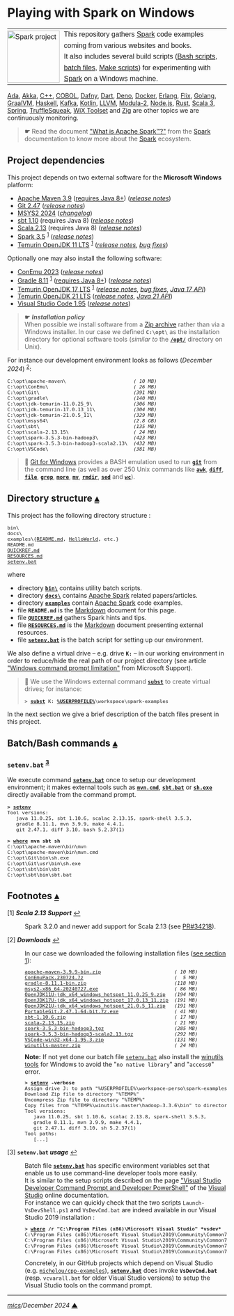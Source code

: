 # <span id="top">Playing with Spark on Windows</span>

<table style="font-family:Helvetica,Arial;line-height:1.6;">
  <tr>
  <td style="border:0;padding:0 10px 0 0;min-width:120px;">
  <a href="https://spark.apache.org/" rel="external"><img src="https://spark.apache.org/images/spark-logo-trademark.png" width="120" alt="Spark project"/></a>
  </td>
  <td style="border:0;padding:0;vertical-align:text-top;">
  This repository gathers <a href="https://spark.apache.org/" rel="external">Spark</a> code examples coming from various websites and books.<br/>
  It also includes several build scripts (<a href="https://cloudblogs.microsoft.com/opensource/2023/02/21/introducing-bash-for-beginners/">Bash scripts</a>, <a href="https://en.wikibooks.org/wiki/Windows_Batch_Scripting" rel="external">batch files</a>, <a href="https://makefiletutorial.com/" rel="external">Make scripts</a>) for experimenting with <a href="https://spark.apache.org/" rel="external">Spark</a> on a Windows machine.
  </td>
  </tr>
</table>

[Ada][ada_examples], [Akka][akka_examples], [C++][cpp_examples], [COBOL][cobol_examples], [Dafny][dafny_examples], [Dart][dart_examples], [Deno][deno_examples], [Docker][docker_examples], [Erlang][erlang_examples], [Flix][flix_examples], [Golang][golang_examples], [GraalVM][graalvm_examples], [Haskell][haskell_examples], [Kafka][kafka_examples], [Kotlin][kotlin_examples], [LLVM][llvm_examples], [Modula-2][m2_examples], [Node.js][nodejs_examples], [Rust][rust_examples], [Scala 3][scala3_examples], [Spring][spring_examples], [TruffleSqueak][trufflesqueak_examples], [WiX Toolset][wix_examples] and [Zig][zig_examples] are other topics we are continuously monitoring.

> **&#9755;** Read the document <a href="https://spark.apache.org">"What is Apache Spark™?"</a> from the <a href="https://spark.apache.org" rel="external">Spark</a> documentation to know more about the <a href="https://spark.apache.org" rel="external">Spark</a> ecosystem.

## <span id="proj_deps">Project dependencies</span>

This project depends on two external software for the **Microsoft Windows** platform:

- [Apache Maven 3.9][apache_maven] ([requires Java 8+][apache_maven_history])  ([*release notes*][apache_maven_relnotes])
- [Git 2.47][git_downloads] ([*release notes*][git_relnotes])
- [MSYS2 2024][msys2_downloads] ([*changelog*][msys2_changelog])
- [sbt 1.10][sbt_downloads] (requires Java 8) ([*release notes*][sbt_relnotes])
- [Scala 2.13][scala_releases] (requires Java 8) ([*release notes*][scala_relnotes])
- [Spark 3.5][spark_downloads] <sup id="anchor_01">[1](#footnote_01)</sup> ([*release notes*][spark_relnotes])
- [Temurin OpenJDK 11 LTS][temurin_openjdk11] <sup id="anchor_01">[1](#footnote_01)</sup> ([*release notes*][temurin_openjdk11_relnotes], [*bug fixes*][temurin_openjdk11_bugfixes])

Optionally one may also install the following software:

- [ConEmu 2023][conemu_downloads] ([*release notes*][conemu_relnotes])
- [Gradle 8.11][gradle_install] <sup id="anchor_01">[1](#footnote_01)</sup> ([requires Java 8+][gradle_compatibility]) ([*release notes*][gradle_relnotes])
- [Temurin OpenJDK 17 LTS][temurin_openjdk17] <sup id="anchor_01">[1](#footnote_01)</sup> ([*release notes*][temurin_openjdk17_relnotes], [*bug fixes*][temurin_openjdk17_bugfixes], [*Java 17 API*][oracle_openjdk17_api])
- [Temurin OpenJDK 21 LTS][temurin_openjdk21] ([*release notes*][temurin_openjdk21_relnotes], [*Java 21 API*][oracle_openjdk21_api])
- [Visual Studio Code 1.95][vscode_downloads] ([*release notes*][vscode_relnotes])

> **&#9755;** ***Installation policy***<br/>
> When possible we install software from a [Zip archive][zip_archive] rather than via a Windows installer. In our case we defined **`C:\opt\`** as the installation directory for optional software tools (*similar to* the [**`/opt/`**][linux_opt] directory on Unix).

For instance our development environment looks as follows (*December 2024*) <sup id="anchor_02">[2](#footnote_02)</sup>:

<pre style="font-size:80%;">
C:\opt\apache-maven\                       <i>( 10 MB)</i>
C:\opt\ConEmu\                             <i>( 26 MB)</i>
C:\opt\Git\                                <i>(391 MB)</i>
C:\opt\gradle\                             <i>(140 MB)</i>
C:\opt\jdk-temurin-11.0.25_9\              <i>(306 MB)</i>
C:\opt\jdk-temurin-17.0.13_11\             <i>(304 MB)</i>
C:\opt\jdk-temurin-21.0.5_11\              <i>(329 MB)</i>
C:\opt\msys64\                             <i>(2.8 GB)</i>
C:\opt\sbt\                                <i>(135 MB)</i>
C:\opt\scala-2.13.15\                      <i>( 24 MB)</i>
C:\opt\spark-3.5.3-bin-hadoop3\            <i>(423 MB)</i>
C:\opt\spark-3.5.3-bin-hadoop3-scala2.13\  <i>(432 MB)</i>
C:\opt\VSCode\                             <i>(381 MB)</i>
</pre>

> **:mag_right:** [Git for Windows](https://git-scm.com/download/win) provides a BASH emulation used to run [**`git`**][git_docs] from the command line (as well as over 250 Unix commands like [**`awk`**][man1_awk], [**`diff`**][man1_diff], [**`file`**][man1_file], [**`grep`**][man1_grep], [**`more`**][man1_more], [**`mv`**][man1_mv], [**`rmdir`**][man1_rmdir], [**`sed`**][man1_sed] and [**`wc`**][man1_wc]).

## <span id="structure">Directory structure</span> [**&#x25B4;**](#top)

This project has the following directory structure :

<pre style="font-size:80%;">
bin\
docs\
examples\{<a href="./examples/README.md">README.md</a>, <a href="./examples/HelloWorld/">HelloWorld</a>, etc.}
README.md
<a href="QUICKREF.md">QUICKREF.md</a>
<a href="RESOURCES.md">RESOURCES.md</a>
<a href="setenv.bat">setenv.bat</a>
</pre>

where

- directory [**`bin\`**](bin/) contains utility batch scripts.
- directory [**`docs\`**](docs/) contains [Apache Spark][apache_spark] related papers/articles.
- directory [**`examples`**](examples/) contain [Apache Spark][apache_spark] code examples.
- file **`README.md`** is the [Markdown][github_markdown] document for this page.
- file [**`QUICKREF.md`**](QUICKREF.md) gathers Spark hints and tips.
- file [**`RESOURCES.md`**](RESOURCES.md) is the [Markdown][github_markdown] document presenting external resources.
- file [**`setenv.bat`**](setenv.bat) is the batch script for setting up our environment.

We also define a virtual drive &ndash; e.g. drive **`K:`** &ndash; in our working environment in order to reduce/hide the real path of our project directory (see article ["Windows command prompt limitation"][windows_limitation] from Microsoft Support).

> **:mag_right:** We use the Windows external command [**`subst`**][windows_subst] to create virtual drives; for instance:
>
> <pre style="font-size:80%;">
> <b>&gt; <a href="https://docs.microsoft.com/en-us/windows-server/administration/windows-commands/subst">subst</a> K: <a href="https://en.wikipedia.org/wiki/Environment_variable#Default_values">%USERPROFILE%</a>\workspace\spark-examples</b>
> </pre>

In the next section we give a brief description of the batch files present in this project.


## <span id="commands">Batch/Bash commands</span> [**&#x25B4;**](#top)

### **`setenv.bat`** <sup id="anchor_03">[3](#footnote_03)</sup>

We execute command [**`setenv.bat`**](setenv.bat) once to setup our development environment; it makes external tools such as [**`mvn.cmd`**][apache_maven_cli], [**`sbt.bat`**][sbt_cli] or [**`sh.exe`**][sh_cli] directly available from the command prompt.

<pre style="font-size:80%;">
<b>&gt; <a href="setenv.bat">setenv</a></b>
Tool versions:
   java 11.0.25, sbt 1.10.6, scalac 2.13.15, spark-shell 3.5.3,
   gradle 8.11.1, mvn 3.9.9, make 4.4.1,
   git 2.47.1, diff 3.10, bash 5.2.37(1)

<b>&gt; <a href="https://docs.microsoft.com/en-us/windows-server/administration/windows-commands/where_1" rel="external">where</a> mvn sbt sh</b>
C:\opt\apache-maven\bin\mvn
C:\opt\apache-maven\bin\mvn.cmd
C:\opt\Git\bin\sh.exe
C:\opt\Git\usr\bin\sh.exe
C:\opt\sbt\bin\sbt
C:\opt\sbt\bin\sbt.bat
</pre>

<!--=======================================================================-->

## <span id="footnotes">Footnotes</span> [**&#x25B4;**](#top)

<span id="footnote_01">[1]</span> ***Scala 2.13 Support*** [↩](#anchor_01)

<dl><dd>
Spark 3.2.0 and newer add support for Scala 2.13 (see <a href="https://issues.apache.org/jira/browse/SPARK-34218">PR#34218</a>).
</dd></dl>

<span id="footnote_02">[2]</span> ***Downloads*** [↩](#anchor_02)

<dl><dd>
In our case we downloaded the following installation files (<a href="#proj_deps">see section 1</a>):
<pre style="font-size:80%;">
<a href="https://maven.apache.org/download.cgi">apache-maven-3.9.9-bin.zip</a>                         <i>( 10 MB)</i>
<a href="https://github.com/Maximus5/ConEmu/releases/tag/v23.07.24" rel="external">ConEmuPack.230724.7z</a>                               <i>(  5 MB)</i>
<a href="https://gradle.org/install/">gradle-8.11.1-bin.zip</a>                              <i>(118 MB)</i>
<a href="http://repo.msys2.org/distrib/x86_64/">msys2-x86_64-20240727.exe</a>                          <i>( 86 MB)</i>
<a href="https://adoptium.net/?variant=openjdk11">OpenJDK11U-jdk_x64_windows_hotspot_11.0.25_9.zip</a>   <i>(194 MB)</i>
<a href="https://adoptium.net/?variant=openjdk17">OpenJDK17U-jdk_x64_windows_hotspot_17.0.13_11.zip</a>  <i>(191 MB)</i>
<a href="https://adoptium.net/fr/temurin/releases/?variant=openjdk21&jvmVariant=hotspot">OpenJDK21U-jdk_x64_windows_hotspot_21.0.5_11.zip</a>   <i>(191 MB)</i>
<a href="https://git-scm.com/download/win">PortableGit-2.47.1-64-bit.7z.exe</a>                   <i>( 41 MB)</i>
<a href="https://github.com/sbt/sbt/releases">sbt-1.10.6.zip</a>                                     <i>( 17 MB)</i>
<a href="https://www.scala-lang.org/files/archive/">scala-2.13.15.zip</a>                                  <i>( 21 MB)</i>
<a href="https://spark.apache.org/downloads.html">spark-3.5.3-bin-hadoop3.tgz</a>                        <i>(285 MB)</i>
<a href="https://spark.apache.org/downloads.html">spark-3.5.3-bin-hadoop3-scala2.13.tgz</a>              <i>(292 MB)</i>
<a href="https://code.visualstudio.com/Download#" rel="external">VSCode-win32-x64-1.95.3.zip</a>                        <i>(131 MB)</i>
<a href="https://github.com/cdarlint/winutils/tree/master">winutils-master.zip</a>                                <i>( 24 MB</i>)
</pre>
<b>Note:</b> If not yet done our batch file <a href="./setenv.bat"><code>setenv.bat</code></a> also install the <a href="https://github.com/cdarlint/winutils#winutils" rel="external">winutils tools</a> for Windows to avoid the "<code>no native library</code>" and "<code>access0</code>" error.

<pre style="font-size:80%;">
<b>&gt; <a href="./setenv.bat">setenv</a> -verbose</b>
Assign drive J: to path "%USERPROFILE%\workspace-perso\spark-examples"
Download Zip file to directory "%TEMP%"
Uncompress Zip file to directory "%TEMP%"
Copy files from "%TEMP%\winutils-master\hadoop-3.3.6\bin" to directory "C:\opt\spark-3.5.3-bin-hadoop3-scala2.13\bin"
Tool versions:
   java 11.0.25, sbt 1.10.6, scalac 2.13.8, spark-shell 3.5.3,
   gradle 8.11.1, mvn 3.9.9, make 4.4.1,
   git 2.47.1, diff 3.10, sh 5.2.37(1)
Tool paths:
   [...]
</pre>
</dd></dl>

<span id="footnote_03">[3]</span> **`setenv.bat` *usage*** [↩](#anchor_03)

<dl><dd>
Batch file <a href=./setenv.bat><code><b>setenv.bat</b></code></a> has specific environment variables set that enable us to use command-line developer tools more easily.
</dd>
<dd>It is similar to the setup scripts described on the page <a href="https://learn.microsoft.com/en-us/visualstudio/ide/reference/command-prompt-powershell" rel="external">"Visual Studio Developer Command Prompt and Developer PowerShell"</a> of the <a href="https://learn.microsoft.com/en-us/visualstudio/windows" rel="external">Visual Studio</a> online documentation.
</dd>
<dd>
For instance we can quickly check that the two scripts <code>Launch-VsDevShell.ps1</code> and <code>VsDevCmd.bat</code> are indeed available in our Visual Studio 2019 installation :
<pre style="font-size:80%;">
<b>&gt; <a href="https://learn.microsoft.com/en-us/windows-server/administration/windows-commands/where" rel="external">where</a> /r "C:\Program Files (x86)\Microsoft Visual Studio" *vsdev*</b>
C:\Program Files (x86)\Microsoft Visual Studio\2019\Community\Common7\Tools\Launch-VsDevShell.ps1
C:\Program Files (x86)\Microsoft Visual Studio\2019\Community\Common7\Tools\VsDevCmd.bat
C:\Program Files (x86)\Microsoft Visual Studio\2019\Community\Common7\Tools\vsdevcmd\core\vsdevcmd_end.bat
C:\Program Files (x86)\Microsoft Visual Studio\2019\Community\Common7\Tools\vsdevcmd\core\vsdevcmd_start.bat
</pre>
</dd>
<dd>
Concretely, in our GitHub projects which depend on Visual Studio (e.g. <a href="https://github.com/michelou/cpp-examples"><code>michelou/cpp-examples</code></a>), <a href="./setenv.bat"><code><b>setenv.bat</b></code></a> does invoke <code><b>VsDevCmd.bat</b></code> (resp. <code>vcvarall.bat</code> for older Visual Studio versions) to setup the Visual Studio tools on the command prompt. 
</dd></dl>

***

*[mics](https://lampwww.epfl.ch/~michelou/)/December 2024* [**&#9650;**](#top)
<span id="bottom">&nbsp;</span>

<!-- link refs -->

[ada_examples]: https://github.com/michelou/ada-examples#top
[akka_examples]: https://github.com/michelou/akka-examples#top
[apache_maven]: https://maven.apache.org/download.cgi
[apache_maven_cli]: https://maven.apache.org/ref/current/maven-embedder/cli.html
[apache_maven_history]: https://maven.apache.org/docs/history.html
[apache_maven_relnotes]: https://maven.apache.org/docs/3.9.9/release-notes.html
[apache_spark]: https://spark.apache.org
[apache_spark_sql]: https://spark.apache.org/docs/latest/sql-programming-guide.html
[cobol_examples]: https://github.com/michelou/cobol-examples
[conemu_downloads]: https://github.com/Maximus5/ConEmu/releases
[conemu_relnotes]: https://conemu.github.io/blog/2023/07/24/Build-230724.html
[cpp_examples]: https://github.com/michelou/cpp-examples#top
[dafny_examples]: https://github.com/michelou/dafny-examples#top
[dart_examples]: https://github.com/michelou/dart-examples#top
[deno_examples]: https://github.com/michelou/deno-examples#top
[docker_examples]: https://github.com/michelou/docker-examples#top
[erlang_examples]: https://github.com/michelou/erlang-examples#top
[flix_examples]: https://github.com/michelou/flix-examples#top
[git_cli]: https://git-scm.com/docs/git
[git_docs]: https://git-scm.com/docs/git
[git_downloads]: https://git-scm.com/download/win
[github_markdown]: https://github.github.com/gfm/
[git_relnotes]: https://raw.githubusercontent.com/git/git/master/Documentation/RelNotes/2.45.2.txt
[golang_examples]: https://github.com/michelou/golang-examples#top
[graalvm_examples]: https://github.com/michelou/graalvm-examples#top
[gradle_cli]: https://docs.gradle.org/current/userguide/command_line_interface.html
[gradle_compatibility]: https://docs.gradle.org/current/release-notes.html#upgrade-instructions
[gradle_install]: https://gradle.org/install/
[gradle_relnotes]: https://docs.gradle.org/8.11.1/release-notes.html
[hadoop_downloads]: https://hadoop.apache.org/releases.html
[haskell_examples]: https://github.com/michelou/haskell-examples#top
[kafka_examples]: https://github.com/michelou/kafka-examples#top
[kotlin_examples]: https://github.com/michelou/kotlin-examples#top
[linux_opt]: https://tldp.org/LDP/Linux-Filesystem-Hierarchy/html/opt.html
[llvm_examples]: https://github.com/michelou/llvm-examples#top
[m2_examples]: https://github.com/michelou/m2-examples#top
[man1_awk]: https://www.linux.org/docs/man1/awk.html
[man1_diff]: https://www.linux.org/docs/man1/diff.html
[man1_file]: https://www.linux.org/docs/man1/file.html
[man1_grep]: https://www.linux.org/docs/man1/grep.html
[man1_more]: https://www.linux.org/docs/man1/more.html
[man1_mv]: https://www.linux.org/docs/man1/mv.html
[man1_rmdir]: https://www.linux.org/docs/man1/rmdir.html
[man1_sed]: https://www.linux.org/docs/man1/sed.html
[man1_wc]: https://www.linux.org/docs/man1/wc.html
[msys2_changelog]: https://github.com/msys2/setup-msys2/blob/main/CHANGELOG.md
[msys2_downloads]: http://repo.msys2.org/distrib/x86_64/
[nodejs_examples]: https://github.com/michelou/nodejs-examples#top
[oracle_openjdk17_api]: https://docs.oracle.com/en/java/javase/17/docs/api/
[oracle_openjdk21]: https://jdk.java.net/21/
[oracle_openjdk21_api]: https://docs.oracle.com/en/java/javase/21/docs/api/
[oracle_openjdk21_relnotes]: https://jdk.java.net/21/release-notes
[python_examples]: https://github.com/michelou/python-examples#top
[rust_examples]: https://github.com/michelou/rust-examples#top
[sbt_cli]: https://www.scala-sbt.org/1.x/docs/Command-Line-Reference.html
[sbt_downloads]: https://github.com/sbt/sbt/releases
[sbt_relnotes]: https://github.com/sbt/sbt/releases/tag/v1.10.1
[scala_releases]: https://www.scala-lang.org/files/archive/
[scala_relnotes]: https://github.com/scala/scala/releases/tag/v2.13.15
[scala3_examples]: https://github.com/michelou/dotty-examples#top
[sh_cli]: https://man7.org/linux/man-pages/man1/sh.1p.html
[spring_examples]: https://github.com/michelou/spring-examples#top
[spark_downloads]: https://spark.apache.org/downloads.html
<!--
3.3.2 -> https://spark.apache.org/releases/spark-release-3-3-2.html
3.4.0 -> https://spark.apache.org/releases/spark-release-3-4-0.html
3.4.1 -> https://spark.apache.org/releases/spark-release-3-4-1.html
3.4.3 -> https://spark.apache.org/releases/spark-release-3-4-3.html
3.5.0 -> https://spark.apache.org/releases/spark-release-3-5-0.html
3.5.1 -> https://spark.apache.org/releases/spark-release-3-5-1.html
3.5.2 -> https://spark.apache.org/releases/spark-release-3-5-2.html
3.5.3 -> https://spark.apache.org/releases/spark-release-3-5-3.html
-->
[spark_relnotes]: https://spark.apache.org/releases/spark-release-3-5-3.html
[temurin_openjdk8]: https://adoptium.net/releases.html?variant=openjdk8&jvmVariant=hotspot
[temurin_openjdk8_relnotes]: https://mail.openjdk.java.net/pipermail/jdk8u-dev/2022-January/014522.html
<!--
11.0.9  -> https://mail.openjdk.org/pipermail/jdk-updates-dev/2020-October/004007.html
11.0.13 -> https://mail.openjdk.org/pipermail/jdk-updates-dev/2021-October/009368.html
11.0.16 -> https://mail.openjdk.org/pipermail/jdk-updates-dev/2022-July/016017.html
11.0.17 -> https://mail.openjdk.org/pipermail/jdk-updates-dev/2022-October/018119.html
11.0.18 -> https://mail.openjdk.org/pipermail/jdk-updates-dev/2023-January/020111.html
11.0.20 -> https://mail.openjdk.org/pipermail/jdk-updates-dev/2023-April/021900.html
11.0.20 -> https://mail.openjdk.org/pipermail/jdk-updates-dev/2023-July/024064.html
11.0.21 -> https://mail.openjdk.org/pipermail/jdk-updates-dev/2023-October/026351.html
11.0.22 -> https://mail.openjdk.org/pipermail/jdk-updates-dev/2024-January/029215.html
11.0.23 -> https://mail.openjdk.org/pipermail/jdk-updates-dev/2024-April/032198.html
11.0.24 -> https://mail.openjdk.org/pipermail/jdk-updates-dev/2024-July/035797.html
11.0.25 -> 
-->
[temurin_openjdk11]: https://adoptium.net/releases.html?variant=openjdk11&jvmVariant=hotspot
[temurin_openjdk11_bugfixes]: https://www.oracle.com/java/technologies/javase/11-0-23-relnotes.html
[temurin_openjdk11_relnotes]: https://mail.openjdk.org/pipermail/jdk-updates-dev/2024-April/032198.html
<!--
17.0.7  -> https://mail.openjdk.org/pipermail/jdk-updates-dev/2023-April/021899.html
17.0.8  -> https://mail.openjdk.org/pipermail/jdk-updates-dev/2023-July/024063.html
17.0.9  -> https://mail.openjdk.org/pipermail/jdk-updates-dev/2023-October/026352.html
17.0.10 -> https://mail.openjdk.org/pipermail/jdk-updates-dev/2024-January/029089.html
17.0.11 -> https://mail.openjdk.org/pipermail/jdk-updates-dev/2024-April/032197.html
17.0.12 -> https://mail.openjdk.org/pipermail/jdk-updates-dev/2024-July/035798.html
-->
[temurin_openjdk17]: https://adoptium.net/releases.html?variant=openjdk17&jvmVariant=hotspot
[temurin_openjdk17_bugfixes]: https://www.oracle.com/java/technologies/javase/17-0-11-relnotes.html
[temurin_openjdk17_relnotes]: https://mail.openjdk.org/pipermail/jdk-updates-dev/2024-April/032197.html
<!--
21_35   -> https://mail.openjdk.org/pipermail/jdk-updates-dev/2023-October/026351.html
21.0.1  -> https://mail.openjdk.org/pipermail/jdk-updates-dev/2023-October/026351.html
21.0.2  -> https://mail.openjdk.org/pipermail/jdk-updates-dev/2024-January/029090.html
21.0.3  -> https://mail.openjdk.org/pipermail/jdk-updates-dev/2024-April/032196.html
21.0.4  -> https://mail.openjdk.org/pipermail/jdk-updates-dev/2024-July/035862.html
-->
[temurin_openjdk21]: https://adoptium.net/releases.html?variant=openjdk21&jvmVariant=hotspot
[temurin_openjdk21_bugfixes]: https://www.oracle.com/java/technologies/javase/21-0-3-relnotes.html
[temurin_openjdk21_relnotes]: https://mail.openjdk.org/pipermail/jdk-updates-dev/2024-April/032196.html
[trufflesqueak_examples]: https://github.com/michelou/trufflesqueak-examples#top
[vscode_downloads]: https://code.visualstudio.com/#alt-downloads
[vscode_relnotes]: https://code.visualstudio.com/updates/
[windows_limitation]: https://support.microsoft.com/en-gb/help/830473/command-prompt-cmd-exe-command-line-string-limitation
[windows_subst]: https://docs.microsoft.com/en-us/windows-server/administration/windows-commands/subst
[wix_examples]: https://github.com/michelou/wix-examples#top
[zig_examples]: https://github.com/michelou/zig-examples#top
[zip_archive]: https://www.howtogeek.com/178146/
